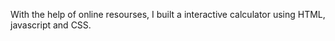 With the help of online resourses, I built a interactive calculator using HTML, javascript and CSS.
